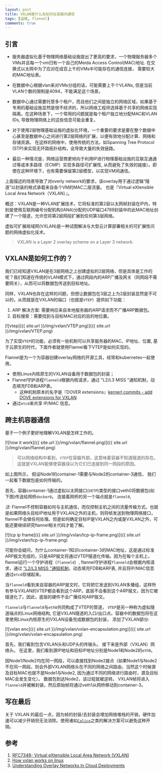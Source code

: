 ```yaml
---
layout: post
title: VXLAN是什么及如何在容器间通信
tags: [运维, flannel]
comments: true
---
```


## 引言

*  服务器虚拟化基于物理网络基础设施提出了更高的要求，一个物理服务器多个VMs并且每一个vm归有一个自己的Meida Access Control(MAC)地址. 在交换式以太网中为了应对在成百上千的VMs中可能存在的通信连接， 需要较大的MAC地址表。

* 在数据中心根据vlan来对VMs分组的话，可能需要上千个VLANs, 但是当前VLAN个数的限制是4094，不能满足这个场景。

* 数据中心通过需要托管多个租户，而且他们之间是独立的网络区域，如果基于专用的基础设施显然是很不经济的，所以网络工程师选择基于共享的网络实现隔离。在这种场景下，一个常用的问题就是每个租户独立地分配MAC和VLAN IDs, 导致物理网络上的这些信息可能会重复。

* 对于使用2层物理基础设施的虚拟化环境，一个重要的要求是要在整个数据中心甚至是数据中心之间进行第2层网络的扩展，以便有效地分配计算、网络和存储资源。 在这样的网络中，使用传统的方法，如Spanning Tree Protocol (STP)来实现无环路拓扑结构，会导致大量的失效链路。

* 最后一种情况是，网络运营商更倾向于利用IP进行物理基础设施的互联互通通过等成本多路径（ECMP）实现多路径可扩展性, 从而避免了失效的链接）。即使在这种环境下，也有需要保留第2层模型，以实现VM间通信。

上面描述的场景导致了对overly network的要求，该overlay用于通过逻辑“隧道”以封装的格式承载来自各个VM的MAC二层流量。 也是『Virtual eXtensible Local Area Network（VXLAN）』。

概述：VXLAN是一种VLAN扩展技术，它将标准的第2层以太网帧封装在IP内，特别是使用互联网编号分配机构(IANA)分配的UDP端口4789封装中的此MAC地址创建了一个隧道，允许您将第2层网段扩展到任何第3层网络。

虚拟可扩展局域网(VXLAN)是一种试图解决与大型云计算部署相关的可扩展性问题的网络虚拟化技术。

> VXLAN is a Layer 2 overlay scheme on a Layer 3 network.


## VXLAN是如何工作的？

我们已经知道VXLAN是在3层网络之上创建虚拟的2层网络，但是具体是工作的呢？我们知道在传统的VLAN模式下，通过网段内的ARP广播及网关（同网段不需要网关），从而可以将数据包传送到目标地址。

同样，VXLAN也存在这样的问题，但想让数据包在3层之上为2层封装显然是不可以的，从而就是在VXLAN的端口（也就是`VTEP`）提供如下功能：
1. ARP 解决方案: 需要响应来自本地服务器的ARP请求而不广播ARP数据包。
2. 目标搜索：需要找到与目标MAC对应的目的地位置。

[![vtep]({{ site.url }}/img/vxlan/VTEP.png)]({{ site.url }}/img/vxlan/VTEP.png)


为了实现`VTEP`的功能，必须有一些机制可以共享服务器的MAC、IP地址、位置, 基于云原生的时代，下面作者就使用Flannel看下VTEP是如何实现的。

Flannel是为一个为容器创建overlay网络的开源工具，经常和kubernetes一起使用。

* 使用Linux内核原生的VXLAN设备用于数据包的封装；
* Flannel守护进程`flanneld`根据内核请求，通过 "L2/L3 MISS "通知机制，动态填充FDB和ARP表。
    * 这种机制原本的名字是『DOVER extensions』[kernerl commits - add DOVE extensions for VXLAN](https://git.kernel.org/pub/scm/linux/kernel/git/torvalds/linux.git/commit/?id=e4f67addf158f98f8197e08974966b18480dc751)
* 通过`etcd`来共享 IP/MAC 信息。


## 跨主机容器通信

基于一个例子更好地理解VXLAN是怎样工作的。

[![how it work]({{ site.url }}/img/vxlan/flannel.png)]({{ site.url }}/img/vxlan/flannel.png)

> 可以网络结构中看到，`VTEP`在容器外部。这意味着容器不知道隧道的存在。 这就是VXLAN能够使容器误以为它们已连接到同一网段的原因。

如上图所示， 假设Node1的container-1需要与Node2的container-3通信， 我们一起看下数据包是如何传输的。

首先，容器container-1通过虚拟以太网接口(`VETP`)类型的接口veth0将数据包(如下图)传送给网桥`docker0`。 连接着网桥的另一个端点就是`flannel0`, 

_注_: Flannel不控制容器如何与主机通信，而仅控制主机之间的流量传输方式。也就是如果网络头目标IP地址用于VXLAN之外的主机，则将帧发送到物理网络接口，flannel不会做任何处理。但是如何确定目标IP是VXLAN之内或是VXLAN之外，可能还要继续研究flannel相关代码才能了解。

[![tcp ip frame]({{ site.url }}/img/vxlan/tcp-ip-frame.png)]({{ site.url }}/img/vxlan/tcp-ip-frame.png)

可能你会疑问，为什么container-1知识container-3的MAC地址，这是通过标准ARP报文完成的，只是ARP报文将通过VTEP隧道化传输。因为在每个主机上，flannel运行一个守护进程（`flanneld`）, flannel守护进程`flanneld`会根据内核请求，通过 ["L2/L3 MISS "通知机制]((https://git.kernel.org/pub/scm/linux/kernel/git/torvalds/linux.git/commit/?id=e4f67addf158f98f8197e08974966b18480dc751))，动态填充FDB和ARP表, 并且将IP/MAC信息通过`etcd`存储起来。

当`flanneld`看到来自容器的ARP报文时，它将把它发送到VXLAN多播组，这样所有参与VXLAN的VTEP都会看到这个ARP。底层不会看到这个ARP报文，因为它被隧道化了。因此，底层的硬件不会广播任何ARP报文。

`flanneld`与`flannel0`与`eth0`共同构成了VTEP的管道， `VTEP`是另一种称为虚拟隧道端点的Linux网络结构, 它是VXLAN隧道的入口/出口点。容器中的数据包将在这里使用Linux内核原生的VXLAN设备完成数据包的封装， 添加了VXLAN部分:


[![vxlan enc]({{ site.url }}/img/vxlan/vxlan-encapsulation.png)]({{ site.url }}/img/vxlan/vxlan-encapsulation.png)

首先，我们看到包含VXLAN头和UDP头的传输头。 接下来是外部（VXLAN）网络头。 在这里，我们看到源IP地址和目标IP地址分别是Node1和Node2的`eth0`。 

因Node1/Node2均在同一网段，可以直接找到Node2接点（如果Node1与Node2不在同一网段，则会外部VXLAN网络头在不同的网络之间路由，当然这个时候源及目标MAC也就不是Node1与Node2, 因为通过不同的网络进行路由时，源及目标MAC会发生变化）。 数据包到达Node2，该过程就被逆转。 VXLAN帧将进入`flanneld`并被解封装，然后原始帧将通过veth1从网桥移动到container-3。

## 写在最后
关于 VXLAN 的最后一点，因为帧的封装/去封装会增加网络堆栈的开销，硬件加速可以减少开销但无法消除。使用诸如[`Calico`](https://projectcalico.org)之类的解决方案可以避免这种开销。

## 参考
1. [RFC7348- Virtual eXtensible Local Area Network (VXLAN)](https://tools.ietf.org/html/rfc7348#section-3.3)
2. [How vxlan works on linux](https://www.slideshare.net/enakai/how-vxlan-works-on-linux)
3. [Understanding Overlay Networks In Cloud Deployments](
https://community.arm.com/developer/tools-software/tools/b/tools-software-ides-blog/posts/understanding-and-deploying-overlay-networks)